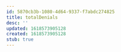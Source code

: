 ```yaml
---
id: 5870cb3b-1080-4d64-9337-f7abdc274825
title: totalDenials
desc: ''
updated: 1618573905128
created: 1618573905128
stub: true
---
```


